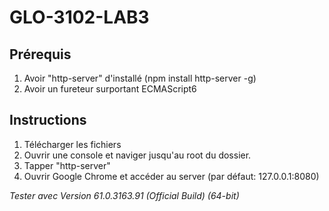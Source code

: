 # GLO-3102-LAB3

## Prérequis
1. Avoir "http-server" d'installé (npm install http-server -g)
2. Avoir un fureteur surportant ECMAScript6

## Instructions
1. Télécharger les fichiers
2. Ouvrir une console et naviger jusqu'au root du dossier.
3. Tapper "http-server"
4. Ouvrir Google Chrome et accéder au server (par défaut: 127.0.0.1:8080)

_Tester avec Version 61.0.3163.91 (Official Build) (64-bit)_
